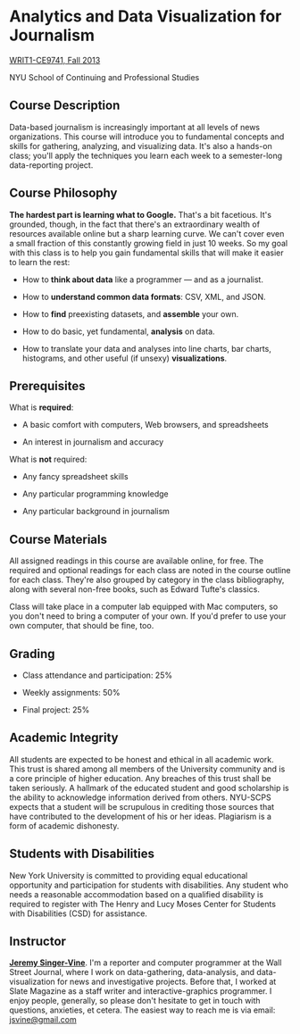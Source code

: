 # Analytics and Data Visualization for Journalism

[WRIT1-CE9741, Fall 2013](http://www.scps.nyu.edu/content/scps/academics/course_detail.html?id=WRIT1-CE9741&catalogId=20133)

NYU School of Continuing and Professional Studies


## Course Description

Data-based journalism is increasingly important at all levels of news organizations. This course will introduce you to fundamental concepts and skills for gathering, analyzing, and visualizing data. It's also a hands-on class; you'll apply the techniques you learn each week to a semester-long data-reporting project. 


## Course Philosophy

__The hardest part is learning what to Google.__ That's a bit facetious. It's grounded, though, in the fact that there's an extraordinary wealth of resources available online but a sharp learning curve. We can't cover even a small fraction of this constantly growing field in just 10 weeks. So my goal with this class is to help you gain fundamental skills that will make it easier to learn the rest:

- How to __think about data__ like a programmer — and as a journalist.

- How to __understand common data formats__: CSV, XML, and JSON.

- How to __find__ preexisting datasets, and __assemble__ your own.

- How to do basic, yet fundamental, __analysis__ on data.

- How to translate your data and analyses into line charts, bar charts, histograms, and other useful (if unsexy) __visualizations__.


## Prerequisites

What is __required__:

- A basic comfort with computers, Web browsers, and spreadsheets

- An interest in journalism and accuracy

What is __not__ required:

- Any fancy spreadsheet skills

- Any particular programming knowledge

- Any particular background in journalism


## Course Materials

All assigned readings in this course are available online, for free. The required and optional readings for each class are noted in the course outline for each class. They're also grouped by category in the class bibliography, along with several non-free books, such as Edward Tufte's classics.

Class will take place in a computer lab equipped with Mac computers, so you don't need to bring a computer of your own. If you'd prefer to use your own computer, that should be fine, too. 


## Grading 

- Class attendance and participation: 25%

- Weekly assignments: 50%

- Final project: 25% 


## Academic Integrity

All students are expected to be honest and ethical in all academic work. This trust is shared among all members of the University community and is a core principle of higher education. Any breaches of this trust shall be taken seriously.  A hallmark of the educated student and good scholarship is the ability to acknowledge information derived from others. NYU-SCPS expects that a student will be scrupulous in crediting those sources that have contributed to the development of his or her ideas. Plagiarism is a form of academic dishonesty.


## Students with Disabilities 

New York University is committed to providing equal educational opportunity and participation for students with disabilities.  Any student who needs a reasonable accommodation based on a qualified disability is required to register with The Henry and Lucy Moses Center for Students with Disabilities (CSD) for assistance.


## Instructor

[__Jeremy Singer-Vine__](http://www.jsvine.com/). I'm a reporter and computer programmer at the Wall Street Journal, where I work on data-gathering, data-analysis, and data-visualization for news and investigative projects. Before that, I worked at Slate Magazine as a staff writer and interactive-graphics programmer. I enjoy people, generally, so please don't hesitate to get in touch with questions, anxieties, et cetera. The easiest way to reach me is via email: jsvine@gmail.com

